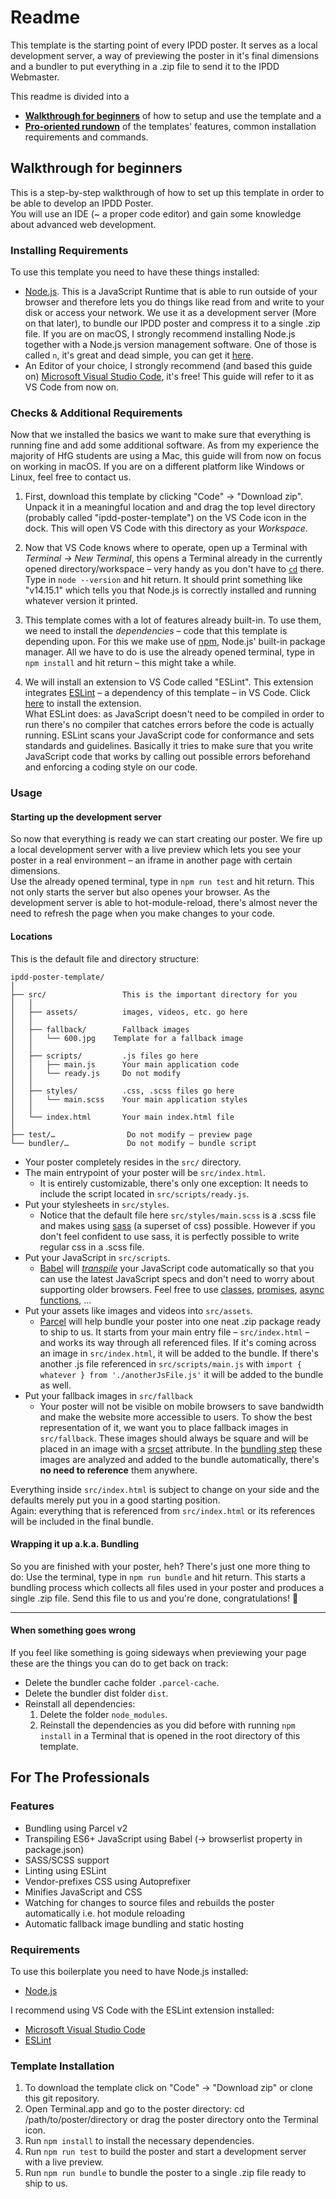 # Readme

This template is the starting point of every IPDD poster. It serves as a local development server, a way of previewing the poster in it's final dimensions and a bundler to put everything in a .zip file to send it to the IPDD Webmaster.

This readme is divided into a
* **[Walkthrough for beginners](#walkthrough-for-beginners)** of how to setup and use the template and a 
* **[Pro-oriented rundown](#for-the-professionals)** of the templates' features, common installation requirements and commands.

<div class="card">

## Walkthrough for beginners

This is a step-by-step walkthrough of how to set up this template in order to be able to develop an IPDD Poster.  
You will use an IDE (~ a proper code editor) and gain some knowledge about advanced web development.

### Installing Requirements

To use this template you need to have these things installed:

*   [Node.js](https://nodejs.org/en/). This is a JavaScript Runtime that is able to run outside of your browser and therefore lets you do things like read from and write to your disk or access your network. We use it as a development server (More on that later), to bundle our IPDD poster and compress it to a single .zip file. If you are on macOS, I strongly recommend installing Node.js together with a Node.js version management software. One of those is called `n`, it's great and dead simple, you can get it [here](https://github.com/tj/n).
*   An Editor of your choice, I strongly recommend (and based this guide on) [Microsoft Visual Studio Code](https://code.visualstudio.com/), it's free! This guide will refer to it as VS Code from now on.

### Checks & Additional Requirements

Now that we installed the basics we want to make sure that everything is running fine and add some additional software. As from my experience the majority of HfG students are using a Mac, this guide will from now on focus on working in macOS. If you are on a different platform like Windows or Linux, feel free to contact us.

1. First, download this template by clicking "Code" → "Download zip". Unpack it in a meaningful location and and drag the top level directory (probably called "ipdd-poster-template") on the VS Code icon in the dock. This will open VS Code with this directory as your _Workspace_.

2. Now that VS Code knows where to operate, open up a Terminal with _Terminal → New Terminal_, this opens a Terminal already in the currently opened directory/workspace – very handy as you don't have to [`cd`](https://www.macworld.com/article/2042378/master-the-command-line-navigating-files-and-folders.html) there.
Type in <span class="copy">`node --version`</span> and hit return. It should print something like "v14.15.1" which tells you that Node.js is correctly installed and running whatever version it printed.

3. This template comes with a lot of features already built-in. To use them, we need to install the _dependencies_ – code that this template is depending upon. For this we make use of [npm](https://www.npmjs.com/), Node.js' built-in package manager. All we have to do is use the already opened terminal, type in <span class="copy">`npm install`</span> and hit return – this might take a while.

4. We will install an extension to VS Code called "ESLint". This extension integrates [ESLint](https://ESLint.org/) – a dependency of this template – in VS Code. Click [here](https://marketplace.visualstudio.com/items?itemName=dbaeumer.vscode-ESLint) to install the extension.  
What ESLint does: as JavaScript doesn't need to be compiled in order to run there's no compiler that catches errors before the code is actually running. ESLint scans your JavaScript code for conformance and sets standards and guidelines. Basically it tries to make sure that you write JavaScript code that works by calling out possible errors beforehand and enforcing a coding style on our code.

### Usage

#### Starting up the development server

So now that everything is ready we can start creating our poster. We fire up a local development server with a live preview which lets you see your poster in a real environment – an iframe in another page with certain dimensions.  
Use the already opened terminal, type in <span class="copy">`npm run test`</span> and hit return. This not only starts the server but also openes your browser. As the development server is able to hot-module-reload, there's almost never the need to refresh the page when you make changes to your code.

#### Locations

This is the default file and directory structure:
```
ipdd-poster-template/
│
├── src/                 This is the important directory for you
│   │
│   ├── assets/          images, videos, etc. go here
│   │
│   ├── fallback/        Fallback images
│   │   └── 600.jpg    Template for a fallback image
│   │
│   ├── scripts/         .js files go here
│   │   ├── main.js      Your main application code
│   │   └── ready.js     Do not modify
│   │
│   ├── styles/          .css, .scss files go here
│   │   └── main.scss    Your main application styles
│   │
│   └── index.html       Your main index.html file
│
├── test/…                Do not modify – preview page
└── bundler/…             Do not modify – bundle script
```

* Your poster completely resides in the `src/` directory.
* The main entrypoint of your poster will be `src/index.html`.
  * It is entirely customizable, there's only one exception: It needs to include the script located in `src/scripts/ready.js`.
* Put your stylesheets in `src/styles`.
  * Notice that the default file here `src/styles/main.scss` is a .scss file and makes using [sass](https://sass-lang.com/documentation) (a superset of css) possible. However if you don't feel confident to use sass, it is perfectly possible to write regular css in a .scss file.
* Put your JavaScript in `src/scripts`.
  * [Babel](https://babeljs.io/) will [_transpile_](https://scotch.io/tutorials/javascript-transpilers-what-they-are-why-we-need-them) your JavaScript code automatically so that you can use the latest JavaScript specs and don't need to worry about supporting older browsers. Feel free to use [classes](https://developer.mozilla.org/en-US/docs/Web/JavaScript/Reference/Classes), [promises](https://developer.mozilla.org/en-US/docs/Web/JavaScript/Reference/Global_Objects/Promise), [async functions](https://developer.mozilla.org/en-US/docs/Web/JavaScript/Reference/Statements/async_function), …
* Put your assets like images and videos into `src/assets`.
  * [Parcel](https://v2.parceljs.org/) will help bundle your poster into one neat .zip package ready to ship to us. It starts from your main entry file – `src/index.html` – and works its way through all referenced files. If it's coming across an image in `src/index.html`, it will be added to the bundle. If there's another .js file referenced in `src/scripts/main.js` with `import { whatever } from './anotherJsFile.js'` it will be added to the bundle as well.
* Put your fallback images in `src/fallback`
  * Your poster will not be visible on mobile browsers to save bandwidth and make the website more accessible to users. To show the best representation of it, we want you to place fallback images in `src/fallback`. These images should always be square and will be placed in an image with a [srcset](https://developer.mozilla.org/en-US/docs/Learn/HTML/Multimedia_and_embedding/Responsive_images) attribute. In the [bundling step](#wrapping-it-up-aka-bundling) these images are analyzed and added to the bundle automatically, there's **no need to reference** them anywhere.

Everything inside `src/index.html` is subject to change on your side and the defaults merely put you in a good starting position.  
Again: everything that is referenced from `src/index.html` or its references will be included in the final bundle.

#### Wrapping it up a.k.a. Bundling

So you are finished with your poster, heh? There's just one more thing to do: Use the terminal, type in <span class="copy">`npm run bundle`</span> and hit return. This starts a bundling process which collects all files used in your poster and produces a single .zip file. Send this file to us and you're done, congratulations! 🎉

____

#### When something goes wrong

If you feel like something is going sideways when previewing your page these are the things you can do to get back on track:

* Delete the bundler cache folder `.parcel-cache`.
* Delete the bundler dist folder `dist`.
* Reinstall all dependencies:
  1. Delete the folder `node_modules`.
  2. Reinstall the dependencies as you did before with running <span class="copy">`npm install`</span> in a Terminal that is opened in the root directory of this template.

</div>
<div class="card">

## For The Professionals

### Features

*   Bundling using Parcel v2
*   Transpiling ES6+ JavaScript using Babel (→ browserlist property in package.json)
*   SASS/SCSS support
*   Linting using ESLint
*   Vendor-prefixes CSS using Autoprefixer
*   Minifies JavaScript and CSS
*   Watching for changes to source files and rebuilds the poster automatically i.e. hot module reloading
*   Automatic fallback image bundling and static hosting

### Requirements

To use this boilerplate you need to have Node.js installed:

*   [Node.js](https://nodejs.org/en/)

I recommend using VS Code with the ESLint extension installed:

*   [Microsoft Visual Studio Code](https://code.visualstudio.com/)
*   [ESLint](https://marketplace.visualstudio.com/items?itemName=dbaeumer.vscode-ESLint)

### Template Installation

1.  To download the template click on "Code" → "Download zip" or clone this git repository.
2.  Open Terminal.app and go to the poster directory: cd /path/to/poster/directory or drag the poster directory onto the Terminal icon.
3.  Run <span class="copy">`npm install`</span> to install the necessary dependencies.
4.  Run <span class="copy">`npm run test`</span> to build the poster and start a development server with a live preview.
5.  Run <span class="copy">`npm run bundle`</span> to bundle the poster to a single .zip file ready to ship to us.

</div>